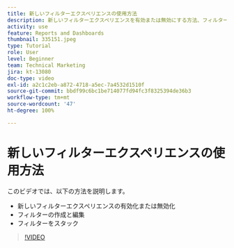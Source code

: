```yaml
---
title: 新しいフィルターエクスペリエンスの使用方法
description: 新しいフィルターエクスペリエンスを有効または無効にする方法、フィルターを作成および編集する方法、フィルターをスタックする方法について説明します。
activity: use
feature: Reports and Dashboards
thumbnail: 335151.jpeg
type: Tutorial
role: User
level: Beginner
team: Technical Marketing
jira: kt-13080
doc-type: video
exl-id: a2c1c2eb-a872-4718-a5ec-7a4532d1510f
source-git-commit: bbdf99c6bc1be714077fd94fc3f8325394de36b3
workflow-type: tm+mt
source-wordcount: '47'
ht-degree: 100%

---
```


# 新しいフィルターエクスペリエンスの使用方法

このビデオでは、以下の方法を説明します。

* 新しいフィルターエクスペリエンスの有効化または無効化
* フィルターの作成と編集
* フィルターをスタック

>[!VIDEO](https://video.tv.adobe.com/v/3419558/?quality=12&learn=on&enablevpops=1)

